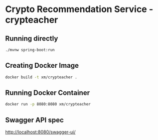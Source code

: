 # Crypto Recommendation Service - crypteacher

## Running directly

```sh
./mvnw spring-boot:run
```

## Creating Docker Image

```sh
docker build -t xm/crypteacher .
```

## Running Docker Container

```sh
docker run -p 8080:8080 xm/crypteacher
```

## Swagger API spec

[http://localhost:8080/swagger-ui/](http://localhost:8080/swagger-ui/)
